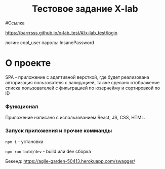 <h1 align="center">Тестовое задание X-lab</h1>

#Ссылка

https://barrrsss.github.io/x-lab_test/#/x-lab_test/login

логин: cool_user
пароль: InsanePassword
# О проекте

SPA - приложение с адаптивной версткой, где будет реализована авторизация пользователя с валидацией, также сделано отображение списка пользователей с фильтрацией по юзернейму и сортировкой по ID

### Функционал
Приложение написано с использованием React, JS, CSS, HTML.

### Запуск приложения и прочие комманды

`npm i` - установка

`npm run buld/dev` - build или dev сборка

Бекенд: https://agile-garden-50413.herokuapp.com/swagger/
